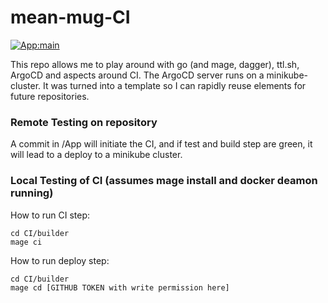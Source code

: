 # mean-mug-CI 
[![App:main](https://github.com/stianSjoli/mean-mug-CI/actions/workflows/main_app.yml/badge.svg)](https://github.com/stianSjoli/mean-mug-CI/actions/workflows/main_app.yml)

This repo allows me to play around with go (and mage, dagger), ttl.sh, ArgoCD and aspects around CI. The ArgoCD server runs on a minikube-cluster. It was turned into a template so I can rapidly reuse elements for future repositories.   
   
### Remote Testing on repository
A commit in /App will initiate the CI, and if test and build step are green, it will lead to a deploy to a minikube cluster.

### Local Testing of CI (assumes mage install and docker deamon running) 
How to run CI step: 
```
cd CI/builder
mage ci 
```
How to run deploy step: 
```
cd CI/builder
mage cd [GITHUB TOKEN with write permission here]  
```




   
